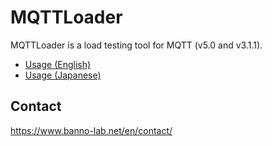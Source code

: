 # MQTTLoader
MQTTLoader is a load testing tool for MQTT (v5.0 and v3.1.1).

- [Usage (English)](https://github.com/dist-sys/mqttloader/blob/master/doc/usage_en.md)
- [Usage (Japanese)](https://github.com/dist-sys/mqttloader/blob/master/doc/usage_jp.md)

## Contact
https://www.banno-lab.net/en/contact/
